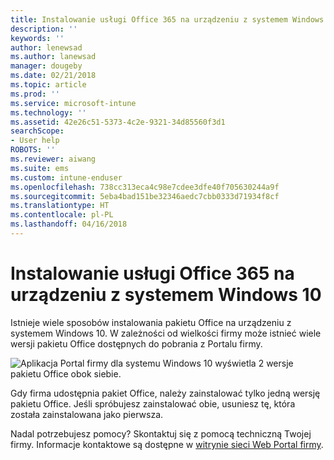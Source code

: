 ```yaml
---
title: Instalowanie usługi Office 365 na urządzeniu z systemem Windows 10 | Microsoft Docs
description: ''
keywords: ''
author: lenewsad
ms.author: lanewsad
manager: dougeby
ms.date: 02/21/2018
ms.topic: article
ms.prod: ''
ms.service: microsoft-intune
ms.technology: ''
ms.assetid: 42e26c51-5373-4c2e-9321-34d85560f3d1
searchScope:
- User help
ROBOTS: ''
ms.reviewer: aiwang
ms.suite: ems
ms.custom: intune-enduser
ms.openlocfilehash: 738cc313eca4c98e7cdee3dfe40f705630244a9f
ms.sourcegitcommit: 5eba4bad151be32346aedc7cbb0333d71934f8cf
ms.translationtype: HT
ms.contentlocale: pl-PL
ms.lasthandoff: 04/16/2018
---
```

# <a name="installing-office-365-on-your-windows-10-device"></a>Instalowanie usługi Office 365 na urządzeniu z systemem Windows 10

Istnieje wiele sposobów instalowania pakietu Office na urządzeniu z systemem Windows 10. W zależności od wielkości firmy może istnieć wiele wersji pakietu Office dostępnych do pobrania z Portalu firmy.

![Aplikacja Portal firmy dla systemu Windows 10 wyświetla 2 wersje pakietu Office obok siebie.](./media/multiple-office-installs-cp-win10.png)

Gdy firma udostępnia pakiet Office, należy zainstalować tylko jedną wersję pakietu Office. Jeśli spróbujesz zainstalować obie, usuniesz tę, która została zainstalowana jako pierwsza.

Nadal potrzebujesz pomocy? Skontaktuj się z pomocą techniczną Twojej firmy. Informacje kontaktowe są dostępne w [witrynie sieci Web Portal firmy](https://portal.manage.microsoft.com#HelpDeskDialog).
